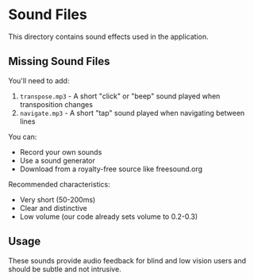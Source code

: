 # Sound Files

This directory contains sound effects used in the application.

## Missing Sound Files
You'll need to add:

1. `transpose.mp3` - A short "click" or "beep" sound played when transposition changes
2. `navigate.mp3` - A short "tap" sound played when navigating between lines

You can:
- Record your own sounds
- Use a sound generator
- Download from a royalty-free source like freesound.org

Recommended characteristics:
- Very short (50-200ms)
- Clear and distinctive
- Low volume (our code already sets volume to 0.2-0.3)

## Usage
These sounds provide audio feedback for blind and low vision users and should be subtle and not intrusive. 